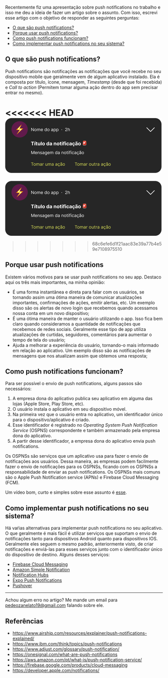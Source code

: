 Recentemente fiz uma apresentação sobre push notifications no trabalho e isso me deu a ideia de fazer um artigo sobre o assunto. Com isso, escrevi esse artigo com o objetivo de responder as seguintes perguntas:
- [O que são push notifications?](#o-que-são-push-notifications)
- [Porque usar push notifications?](#porque-usar-push-notifications)
- [Como push notifications funcionam?](#como-push-notifications-funcionam)
- [Como implementar push notifications no seu sistema?](#como-implementar-push-notifications-no-seu-sistema)

## O que são push notifications?

Push notifications são notificações as notificações que você recebe no seu dispositivo mobile que geralmente vem de algum aplicativo instalado. Ela é composta por título, ícone, mensagem, *Timestamp* (desde que foi recebida) e *Call to action* (Permitem tomar alguma ação dentro do app sem precisar entrar no mesmo).

<<<<<<< HEAD
![Push notification image](https://raw.githubusercontent.com/pdrzan/articles/refs/heads/master/01_push_notifications/images/push_notification.png)
=======
![Push notification image](https://raw.githubusercontent.com/pdrzan/articles/refs/heads/main/01_push_notifications/images/push_notification.png)
>>>>>>> 68c6efe6d1f21aac83e39a77b4e59e7108975510

## Porque usar push notifications

Existem vários motivos para se usar push notifications no seu app. Destaco aqui os três mais importantes, na minha opinião:

- É uma forma instantânea e direta para falar com os usuários, se tornando assim uma ótima maneira de comunicar atualizações importantes, confirmações de ações, emitir alertas, etc. Um exemplo disso são os alertas de novo login que recebemos quando acessamos nossa conta em um novo dispositivo;
- É uma ótima maneira de manter o usuário utilizando o app. Isso fica bem claro quando consideramos a quantidade de notificações que recebemos de redes sociais. Geralmente esse tipo de app utiliza atualizações de curtidas, seguidores, comentários para aumentar o tempo de tela do usuário;
- Ajuda a melhorar a experiência do usuário, tornando-o mais informado em relação ao aplicativo. Um exemplo disso são as notificações de mensagens que nos atualizam assim que obtemos uma resposta;

## Como push notifications funcionam?

Para ser possível o envio de push notifications, alguns passos são necessários:

1. A empresa dona do aplicativo publica seu aplicativo em alguma das lojas (Apple Store, Play Store, etc).
2. O usuário instala o aplicativo em seu dispositivo móvel.
3. Na primeira vez que o usuário entra no aplicativo, um identificador único para o dispositivo/aplicativo é criado.
4. Esse identificador é registrado no *Operating System Push Notification Service* (OSPNS) correspondente e também armazenado pela empresa dona do aplicativo.
6. A partir desse identificador, a empresa dona do aplicativo envia push notifications.

Os OSPNSs são serviços que um aplicativo usa para fazer o envio de notificações aos usuários. Dessa maneira, as empresas podem facilmente fazer o envio de notificações para os OSPNSs, ficando com os OSPNSs a responsabilidade de enviar as push notifications. Os OSPNSs mais comuns são o Apple Push Notification service (APNs) e Firebase Cloud Messaging (FCM).

Um vídeo bom, curto e simples sobre esse assunto é [esse](https://www.youtube.com/watch?v=ATYhOlK11QM).

## Como implementar push notifications no seu sistema?

Há vaŕias alternativas para implementar push notifications no seu aplicativo. O que geralmente é mais fácil é utilizar serviços que suportam o envio de notificações tanto para dispositivos Android quanto para dispositivos IOS. Geralmente eles seguem o mesmo padrão, anteriormente visto, de criar notificações e enviá-las para esses serviços junto com o identificador único do dispositivo de destino. Alguns desses serviços:

- [Firebase Cloud Messaging](https://firebase.google.com/docs/cloud-messaging)
- [Amazon Simple Notification](https://aws.amazon.com/sns/)
- [Notification Hubs](https://azure.microsoft.com/en-us/products/notification-hubs)
- [Expo Push Notifications](https://docs.expo.dev/push-notifications/overview/)
- [Pushover](https://pushover.net/)

<hr>

Achou algum erro no artigo? Me mande um email para pedeozanelato19@gmail.com falando sobre ele. 

## Referências
- https://www.airship.com/resources/explainer/push-notifications-explained/
- https://www.ibm.com/think/topics/push-notifications
- https://www.adjust.com/glossary/push-notification/
- https://onesignal.com/what-are-push-notifications
- https://aws.amazon.com/pt/what-is/push-notification-service/
- https://firebase.google.com/products/cloud-messaging
- https://developer.apple.com/notifications/
